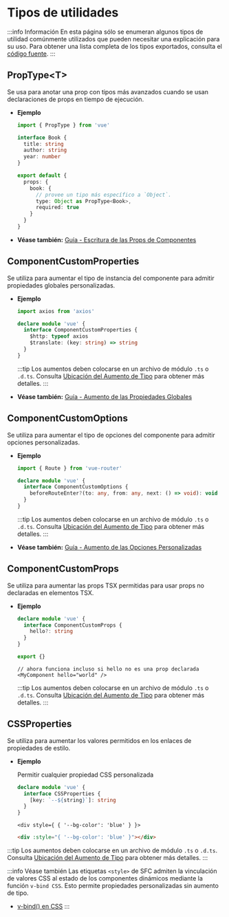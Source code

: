 # Tipos de utilidades

:::info Información
En esta página sólo se enumeran algunos tipos de utilidad comúnmente utilizados que pueden necesitar una explicación para su uso. Para obtener una lista completa de los tipos exportados, consulta el [código fuente](https://github.com/vuejs/core/blob/main/packages/runtime-core/src/index.ts#L131).
:::

## PropType\<T>

Se usa para anotar una prop con tipos más avanzados cuando se usan declaraciones de props en tiempo de ejecución.

- **Ejemplo**

  ```ts
  import { PropType } from 'vue'

  interface Book {
    title: string
    author: string
    year: number
  }

  export default {
    props: {
      book: {
        // provee un tipo más específico a `Object`.
        type: Object as PropType<Book>,
        required: true
      }
    }
  }
  ```

- **Véase también:** [Guía - Escritura de las Props de Componentes](/guide/typescript/options-api.html#escritura-de-las-props-de-componentes)

## ComponentCustomProperties

Se utiliza para aumentar el tipo de instancia del componente para admitir propiedades globales personalizadas.

- **Ejemplo**

  ```ts
  import axios from 'axios'

  declare module 'vue' {
    interface ComponentCustomProperties {
      $http: typeof axios
      $translate: (key: string) => string
    }
  }
  ```

  :::tip
  Los aumentos deben colocarse en un archivo de módulo `.ts` o `.d.ts`. Consulta [Ubicación del Aumento de Tipo](/guide/typescript/options-api.html#ubicacion-del-aumento-de-tipo) para obtener más detalles.
  :::

- **Véase también:** [Guía - Aumento de las Propiedades Globales](/guide/typescript/options-api.html#aumento-de-las-propiedades-globales)

## ComponentCustomOptions

Se utiliza para aumentar el tipo de opciones del componente para admitir opciones personalizadas.

- **Ejemplo**

  ```ts
  import { Route } from 'vue-router'

  declare module 'vue' {
    interface ComponentCustomOptions {
      beforeRouteEnter?(to: any, from: any, next: () => void): void
    }
  }
  ```

  :::tip
  Los aumentos deben colocarse en un archivo de módulo `.ts` o `.d.ts`. Consulta [Ubicación del Aumento de Tipo](/guide/typescript/options-api.html#ubicacion-del-aumento-de-tipo) para obtener más detalles.
  :::

- **Véase también:** [Guía - Aumento de las Opciones Personalizadas](/guide/typescript/options-api.html#aumento-de-las-opciones-personalizadas)

## ComponentCustomProps

Se utiliza para aumentar las props TSX permitidas para usar props no declaradas en elementos TSX.

- **Ejemplo**

  ```ts
  declare module 'vue' {
    interface ComponentCustomProps {
      hello?: string
    }
  }

  export {}
  ```

  ```tsx
  // ahora funciona incluso si hello no es una prop declarada
  <MyComponent hello="world" />
  ```

  :::tip
  Los aumentos deben colocarse en un archivo de módulo `.ts` o `.d.ts`. Consulta [Ubicación del Aumento de Tipo](/guide/typescript/options-api.html#ubicacion-del-aumento-de-tipo) para obtener más detalles.
  :::

## CSSProperties

Se utiliza para aumentar los valores permitidos en los enlaces de propiedades de estilo.

- **Ejemplo**

  Permitir cualquier propiedad CSS personalizada

  ```ts
  declare module 'vue' {
    interface CSSProperties {
      [key: `--${string}`]: string
    }
  }
  ```

  ```tsx
  <div style={ { '--bg-color': 'blue' } }>
  ```

  ```html
  <div :style="{ '--bg-color': 'blue' }"></div>
  ```

:::tip
Los aumentos deben colocarse en un archivo de módulo `.ts` o `.d.ts`. Consulta [Ubicación del Aumento de Tipo](/guide/typescript/options-api.html#ubicacion-del-aumento-de-tipo) para obtener más detalles.
:::

:::info Véase también
Las etiquetas `<style>` de SFC admiten la vinculación de valores CSS al estado de los componentes dinámicos mediante la función `v-bind CSS`. Esto permite propiedades personalizadas sin aumento de tipo.

- [v-bind() en CSS](/api/sfc-css-features.html#v-bind-en-css)
  :::
